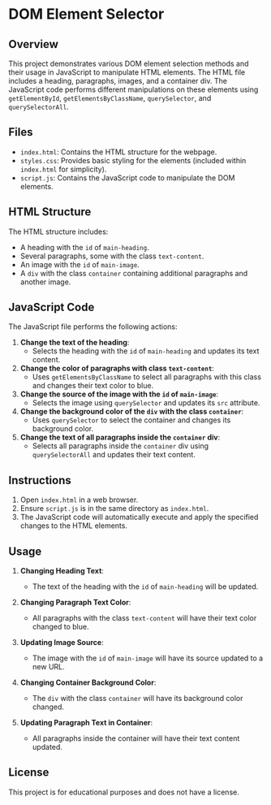 # DOM Element Selector

## Overview
This project demonstrates various DOM element selection methods and their usage in JavaScript to manipulate HTML elements. The HTML file includes a heading, paragraphs, images, and a container div. The JavaScript code performs different manipulations on these elements using `getElementById`, `getElementsByClassName`, `querySelector`, and `querySelectorAll`.

## Files
- `index.html`: Contains the HTML structure for the webpage.
- `styles.css`: Provides basic styling for the elements (included within `index.html` for simplicity).
- `script.js`: Contains the JavaScript code to manipulate the DOM elements.

## HTML Structure
The HTML structure includes:
- A heading with the `id` of `main-heading`.
- Several paragraphs, some with the class `text-content`.
- An image with the `id` of `main-image`.
- A `div` with the class `container` containing additional paragraphs and another image.

## JavaScript Code
The JavaScript file performs the following actions:
1. **Change the text of the heading**: 
   - Selects the heading with the `id` of `main-heading` and updates its text content.
2. **Change the color of paragraphs with class `text-content`**:
   - Uses `getElementsByClassName` to select all paragraphs with this class and changes their text color to blue.
3. **Change the source of the image with the `id` of `main-image`**:
   - Selects the image using `querySelector` and updates its `src` attribute.
4. **Change the background color of the `div` with the class `container`**:
   - Uses `querySelector` to select the container and changes its background color.
5. **Change the text of all paragraphs inside the `container` div**:
   - Selects all paragraphs inside the `container` div using `querySelectorAll` and updates their text content.

## Instructions
1. Open `index.html` in a web browser.
2. Ensure `script.js` is in the same directory as `index.html`.
3. The JavaScript code will automatically execute and apply the specified changes to the HTML elements.

## Usage
1. **Changing Heading Text**:
   - The text of the heading with the `id` of `main-heading` will be updated.

2. **Changing Paragraph Text Color**:
   - All paragraphs with the class `text-content` will have their text color changed to blue.

3. **Updating Image Source**:
   - The image with the `id` of `main-image` will have its source updated to a new URL.

4. **Changing Container Background Color**:
   - The `div` with the class `container` will have its background color changed.

5. **Updating Paragraph Text in Container**:
   - All paragraphs inside the container will have their text content updated.

## License
This project is for educational purposes and does not have a license.
